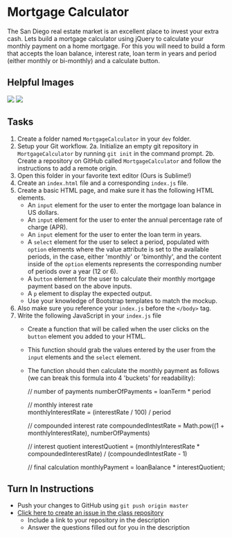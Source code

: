 # Mortgage Calculator

The San Diego real estate market is an excellent place to invest your extra cash. Lets build a mortgage calculator using jQuery to calculate your monthly payment on a home mortgage. For this you will need to build a form that accepts the loan balance, interest rate, loan term in years and period (either monthly or bi-monthly) and a calculate button.

## Helpful Images

<img src="http://i.imgur.com/Pn1GDZu.png" />
<img src="http://i.imgur.com/Amq3Vv9.png" />

## Tasks

1. Create a folder named `MortgageCalculator` in your `dev` folder.
2. Setup your Git workflow.
  2a. Initialize an empty git repository in `MortgageCalculator` by running `git init` in the command prompt.
  2b. Create a repository on GitHub called `MortgageCalculator` and follow the instructions to add a remote origin.
3. Open this folder in your favorite text editor (Ours is Sublime!)
4. Create an `index.html` file and a corresponding `index.js` file.
5. Create a basic HTML page, and make sure it has the following HTML elements.
    - An `input` element for the user to enter the mortgage loan balance in US dollars.
   - An `input` element for the user to enter the annual percentage rate of charge (APR).
   - An `input` element for the user to enter the loan term in years.
   - A `select` element for the user to select a period, populated with `option` elements where the value attribute is set to the available periods, in the case, either 'monthly' or 'bimonthly', and the content inside of the `option` elements represents the corresponding number of periods over a year (12 or 6).
   - A `button` element for the user to calculate their monthly mortgage payment based on the above inputs.
   - A `p` element to display the expected output.
   - Use your knowledge of Bootstrap templates to match the mockup.
7. Also make sure you reference your `index.js` before the `</body>` tag.
8. Write the following JavaScript in your `index.js` file
   - Create a function that will be called when the user clicks on the `button` element you added to your HTML.
   - This function should grab the values entered by the user from the `input` elements and the `select` element.
   - The function should then calculate the monthly payment as follows (we can break this formula into 4 'buckets' for readability):
        
        // number of payments
        numberOfPayments = loanTerm * period

        // monthly interest rate       
        monthlyInterestRate = (interestRate / 100) / period          

        // compounded interest rate
        compoundedIntestRate = Math.pow((1 + monthlyInterestRate), numberOfPayments)  
        
        // interest quotient
        interestQuotient  = (monthlyInterestRate * compoundedInterestRate) / (compoundedIntestRate - 1)
        
        // final calculation
        monthlyPayment = loanBalance * interestQuotient;


## Turn In Instructions
* Push your changes to GitHub using `git push origin master`
* [Click here to create an issue in the class repository](https://www.github.com/OriginCodeAcademy/2016-SC-WinterCohort/issues/new?title=MortgageCalculator&body=1.%20Where%20can%20I%20find%20your%20repository%3F%20(Paste%20the%20url%20of%20your%20repository%20below)%0A%0A2.%20What%20was%20your%20biggest%20struggle%20in%20this%20assignment%3F%0A%0A2.%20What%20was%20your%20biggest%20accomplishment%20in%20this%20assignment%3F)
    * Include a link to your repository in the description
    * Answer the questions filled out for you in the description